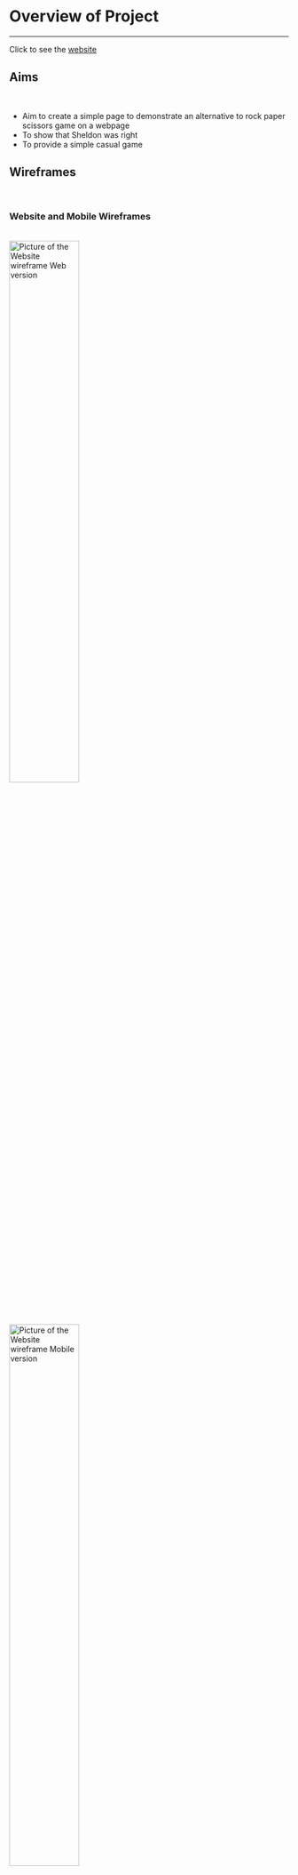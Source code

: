 <h1>Overview of Project</h1>
<hr>
<p>Click to see the <a href="https://endamccabe.github.io/LizSpock/">website</a>
<h2>Aims</h2>
<br>
<ul>
  <li>Aim to create a simple page to demonstrate an alternative to rock paper scissors game on a webpage</li>
  <li>To show that Sheldon was right</li>
  <li>To provide a simple casual game</li>
</ul>
<h2>Wireframes</h2>
<br>
<h3>Website and Mobile Wireframes</h3>
<br>
<img src="images/wireframe_web.png" style="width:50%;" alt="Picture of the Website wireframe Web version">
<img src="images/wireframe_mobile.png" style="width:50%" alt="Picture of the Website wireframe Mobile version">
<br>
<h2>Colour Palette</h2>
<br>
<p>I went to https://coolors.co/ to find the colour palette that would work for this website. These colours have an soft feel to them that I believe is the right choice to welcome to user.</p>
<img src="images/color_pal.png">
<br>
<h2>Typography</h2>
<p>I will be using Yamanatrav regular 400 for the typography of the website. I found this font on google fonts https://fonts.google.com/ . This is an example of the font.</p>
<br>
<img src="images/typography.png" alt="Picture of example of the Yamanatrav font">
<br>
<p>I believe this style will be a good fit for my vision for the website.</p>

<h2>Use Cases</h2>

<p>As the end user I would like:<p>
<ul>  
  <li>Enjoy a simple web based game based upon the rock paper scissors game. But that is a too simplistic concept so this game will provide a more nuanced game to the end user.</li>
  <li>To see Sheldon’s idea in action, so user's may be interested in coming to the website after watching the Big Bang Theory. Sheldon alludes to this game in one episode and this would get the end user to come.</li>
</ul>
<h2>Features</h2>
<br>
<h3>Heading</h3>
<br>
<img src="images/header.png" alt="Picture of the header that includes the title 'LizSpock'">
<p>This header will be able to go back to the landing page where the rules of the game will be available to be seen. This heading has a simple design to make the user focus on the game and let them enjoy it better.</p>
<br>
<h3>Buttons</h3>
<br>
<img src="images/buttons_bar.png" alt="Picture of the buttons that are used to choose in the game.">
<br>
<p>This is the controls for the user in the game to use to make choices at which option they would like to pick. For example if the user picks the rock button, this will then use this as the user option and compare it to the computer's option and result in a win/loss or draw scenario</p>
<br>
<h3>Game Area</h3>
<br>
<img src="images/game_area.png" alt="Picture of the game Area that shows the result of the game">
<br>
<p>This is the area that is used to show the output of the game which shows the choice of the user vs the choice of the computer and tells the user the result. This is where the user's focus will primarily put on so a contrasting background colour was chosen for it.</p>
<br>
<h3>Score Tally</h3>
<br>
<img src="images/score_tally.png" alt="Picture of the score tallies">
<br>
<p>This is a score counter that tracks the results of all games that are played when user goes on this website. For example when the user wins the wins counter goes up 1 every time they win, and that is the same for the draw and loss counters.</p>
<br>
<h2>Technologies Used:</h2>
<br>
<ul>
  <li>HTML</li>
  <li>CSS</li>
  <li>Javascript</li>
  <li>Git</li>
  <li>Github</li>
</ul>
<h2>Deployment</h2>
<br>
<p>Github Pages was used to deploy this website</p>
<br>
<img src="images/github_pages.png" alt="Picture of the page that shows how to deploy the website">
<br>
<ol>
    <li>Click "Settings" tab in the Github repository</li>
    <li>Click "Pages" on the left hand side</li>
    <li>Find "Source" and choose the main branch</li>
    <li>Click "Save"</li>
    <li>After this the website should be deployed</li>
</ol>
<br>
<h1>Creating a local clone of the Project</h1>
<br>
<p>If you would like to clone my project i will give you the git command on how to do so</p>
<br>
<ul>
    <li>git clone https://github.com/EndaMcCabe/LizSpock.git</li>
</ul>
